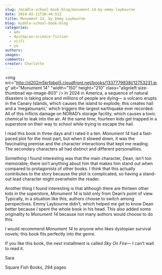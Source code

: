 ```yaml
---
slug: /middle-school-book-blog/monument-14-by-emmy-laybourne
date: 2014-02-11T10:44:51Z
title: Monument 14, by Emmy Laybourne
blog: middle-school-book-blog
categories:
  - adv
  - dystopian-science-fiction
  - scifi
  - ya
authors:
images:
comments:
creator: Charlotte
---
```


<img src="http://d202m5krfqbpi5.cloudfront.net/books/1337779838l/12753231.jpg" alt="Monument 14" "width="150" height="210" class="alignleft size-thumbnail wp-image-803" /><b> </b>In 2024 in America, a sequence of natural disasters is taking place and millions of people are dying— a volcano erupts in the Canary Islands, which causes the island to explode; this creates hail and a ‘megatsunami,’ which triggers the largest earthquake ever recorded. All of this inflicts damage on NORAD’s storage facility, which causes a toxic chemical to leak into the air. At the same time, fourteen kids get trapped in a superstore on their way to school while trying to escape the hail.

I read this book in three days and I rated it a ten. <i>Monument 14</i> had a fast-paced plot for the most part, but when it slowed down, it was the fascinating premise and the character interactions that kept me reading. The secondary characters all had distinct and different personalities.

Something I found interesting was that the main character, Dean, isn’t too memorable; there isn’t anything about him that makes him stand out when compared to protagonists of other books. I think that this actually contributes to the story because the plot is complicated, so having a stand-out lead character might overwhelm the reader.

Another thing I found interesting is that although there are thirteen other kids in the superstore, <i>Monument 14</i> is told only from Dean’s point of view. Typically, in a situation like this, authors choose to switch among perspectives. Emmy Laybourne didn’t, which helped me get to know Dean better because I spent the whole book in his head. This also added some originality to <i>Monument 14</i> because not many authors would choose to do this.

I would recommend <i>Monument 14</i> to anyone who likes dystopian survival novels; this book fits perfectly into the genre.

If you like this book, the next installment is called <i>Sky On Fire</i>— I can’t wait to read it.

Sara

Square Fish Books, 294 pages
